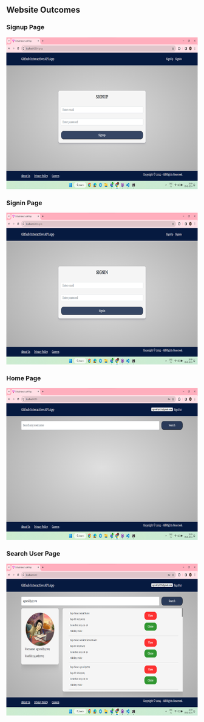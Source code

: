 ## Website Outcomes

### Signup Page
<img src="./Website/Signup_page.png" alt="Signup Page" width="800" height="400">

### Signin Page
<img src="./Website/Signin_page.png" alt="Signin Page" width="800" height="400">

### Home Page
<img src="./Website/Home_page.png" alt="Home Page" width="800" height="400">

### Search User Page
<img src="./Website/Usersearch_page.png" alt="User Search Page" width="800" height="400">